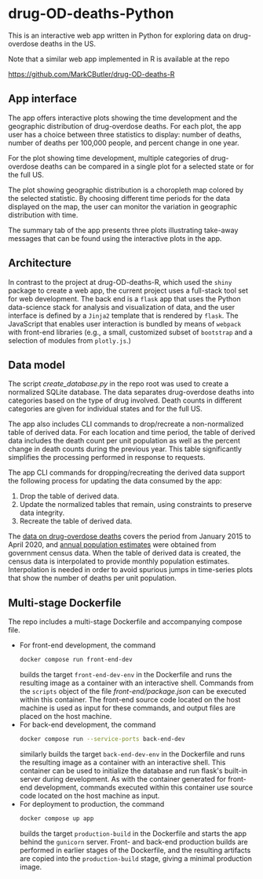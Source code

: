 # drug-OD-deaths-Python

This is an interactive web app written in Python for exploring data on
drug-overdose deaths in the US.

Note that a similar web app implemented in R is available at the repo

https://github.com/MarkCButler/drug-OD-deaths-R

## App interface

The app offers interactive plots showing the time development and the
geographic distribution of drug-overdose deaths.  For each plot, the app
user has a choice between three statistics to display:  number of deaths,
number of deaths per 100,000 people, and percent change in one year.

For the plot showing time development, multiple categories of drug-overdose
deaths can be compared in a single plot for a selected state or for the full
US.

The plot showing geographic distribution is a choropleth map colored by the
selected statistic.  By choosing different time periods for the data displayed
on the map, the user can monitor the variation in geographic distribution with
time.

The summary tab of the app presents three plots illustrating take-away
messages that can be found using the interactive plots in the app.

## Architecture

In contrast to the project at drug-OD-deaths-R, which used the `shiny` package
to create a web app, the current project uses a full-stack tool set for web
development.  The back end is a `flask` app that uses the Python data-science
stack for analysis and visualization of data, and the user interface is defined
by a `Jinja2` template that is rendered by `flask`.  The JavaScript that enables
user interaction is bundled by means of `webpack` with front-end libraries
(e.g., a small, customized subset of `bootstrap` and a selection of modules from
`plotly.js`.)

## Data model

The script *create_database.py* in the repo root was used to create a normalized
SQLite database.  The data separates drug-overdose deaths into categories based
on the type of drug involved. Death counts in different categories are given for
individual states and for the full US.

The app also includes CLI commands to drop/recreate a non-normalized table of
derived data.  For each location and time period, the table of derived data
includes the death count per unit population as well as the percent change in
death counts during the previous year. This table significantly simplifies the
processing performed in response to requests.

The app CLI commands for dropping/recreating the derived data support the
following process for updating the data consumed by the app:
1.  Drop the table of derived data.
2.  Update the normalized tables that remain, using constraints to preserve
data integrity.
3.  Recreate the table of derived data.

The
[data on drug-overdose deaths](https://data.cdc.gov/NCHS/VSRR-Provisional-Drug-Overdose-Death-Counts/xkb8-kh2a)
covers the period from January 2015 to April 2020, and
[annual population estimates](https://www.census.gov/data/datasets/time-series/demo/popest/2010s-state-total.html)
were obtained from government census data.  When the table of derived data is
created, the census data is interpolated to provide monthly population
estimates.  Interpolation is needed in order to avoid spurious jumps in
time-series plots that show the number of deaths per unit population.

## Multi-stage Dockerfile

The repo includes a multi-stage Dockerfile and accompanying compose file.
- For front-end development, the command
  ```bash
  docker compose run front-end-dev
  ```
  builds the target `front-end-dev-env` in the Dockerfile and runs the resulting
  image as a container with an interactive shell.  Commands from the `scripts`
  object of the file *front-end/package.json* can be executed within this
  container.  The front-end source code located on the host machine is used as
  input for these commands, and output files are placed on the host machine.
- For back-end development, the command
  ```bash
  docker compose run --service-ports back-end-dev
  ```
  similarly builds the target `back-end-dev-env` in the Dockerfile and runs the
  resulting image as a container with an interactive shell.  This container can be
  used to initialize the database and run flask's built-in server during
  development.  As with the container generated for front-end development,
  commands executed within this container use source code located on the host
  machine as input.
- For deployment to production, the command
  ```bash
  docker compose up app
  ````
  builds the target `production-build` in the Dockerfile and starts the app behind
  the `gunicorn` server.  Front- and back-end production builds are performed in
  earlier stages of the Dockerfile, and the resulting artifacts are copied into
  the `production-build` stage, giving a minimal production image.
